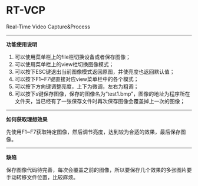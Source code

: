 # RT-VCP
Real-Time Video Capture&amp;Process

----

**功能使用说明**

1. 可以使用菜单栏上的file栏切换设备或者保存图像；
2. 可以使用菜单栏上的view栏切换图像模式；
3. 可以按下ESC键退出当前图像模式返回原图，并使亮度也返回默认值；
4. 可以按下F1~F7键直接对应view菜单栏中的各个模式；
5. 可以按下方向键调整亮度，上下为微调，左右为粗调；
6. 可以按下s键保存图像，保存的图像名为“test1.bmp”，图像的地址为程序所在文件夹，当已经有了一张保存文件时再次保存图像会覆盖掉上一次的图像；

----

**如何获取理想效果**

先使用F1~F7获取特定图像，然后调节亮度，达到较为合适的效果，最后保存图像。

----

**缺陷**

保存图像代码待完善，每次会覆盖之前的图像，所以要保存几个效果的多张图片要手动转移文件位置，比较麻烦。